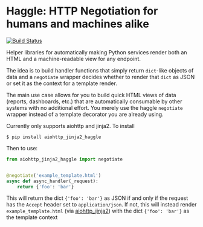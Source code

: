 # Haggle: HTTP Negotiation for humans and machines alike

[![Build Status](https://travis-ci.org/avengerpenguin/haggle.svg?branch=master)](https://travis-ci.org/avengerpenguin/haggle)

Helper libraries for automatically making Python services render both an HTML and a
machine-readable view for any endpoint.

The idea is to build handler functions that simply return `dict`-like objects of data and
a `negotiate` wrapper decides whether to render that `dict` as JSON or set it as the
context for a template render.

The main use case allows for you to build quick HTML views of data
(reports, dashboards, etc.) that are automatically consumable by other systems with no
additional effort. You merely use the haggle `negotiate` wrapper instead of a template
decorator you are already using.

Currently only supports aiohttp and jinja2. To install

```
$ pip install aiohttp_jinja2_haggle
```

Then to use:

```python
from aiohttp_jinja2_haggle import negotiate


@negotiate('example_template.html')
async def async_handler(_request):
    return {'foo': 'bar'}
```

This will return the dict `{'foo': 'bar'}` as JSON if and only if the request has
the `Accept` header set to `application/json`.
If not, this will instead render `example_template.html`
(via [aiohttp_jinja2](https://github.com/aio-libs/aiohttp-jinja2)) with the dict
`{'foo': 'bar'}` as the template context